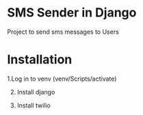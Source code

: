 # SMS Sender in Django

Project to send sms messages to Users

# Installation

1.Log in to venv (venv/Scripts/activate)

2. Install django

3. Install twilio
